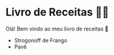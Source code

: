 # Livro de Receitas :man_cook:

Olá! Bem vindo ao meu livro de receitas :wave:

- Strogonoff de Frango 
- Pavê